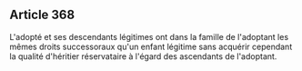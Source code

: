 Article 368
----
L'adopté et ses descendants légitimes ont dans la famille de l'adoptant les
mêmes droits successoraux qu'un enfant légitime sans acquérir cependant la
qualité d'héritier réservataire à l'égard des ascendants de l'adoptant.
